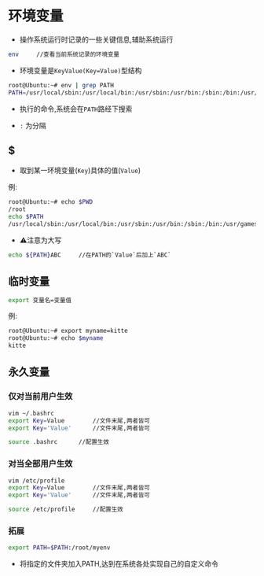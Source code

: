 # 环境变量

* 操作系统运行时记录的一些关键信息,辅助系统运行

```bash
env		//查看当前系统记录的环境变量
```

* 环境变量是`KeyValue(Key=Value)`型结构

```bash
root@Ubuntu:~# env | grep PATH
PATH=/usr/local/sbin:/usr/local/bin:/usr/sbin:/usr/bin:/sbin:/bin:/usr/games:/usr/local/games:/snap/bin
```

* 执行的命令,系统会在`PATH`路经下搜索

* `:` 为分隔

## $

* 取到某一环境变量(`Key`)具体的值(`Value`)

例:

```bash
root@Ubuntu:~# echo $PWD
/root
echo $PATH
/usr/local/sbin:/usr/local/bin:/usr/sbin:/usr/bin:/sbin:/bin:/usr/games:/usr/local/games:/snap/bin
```

* ⚠️注意为大写

```bash
echo ${PATH}ABC		//在PATH的`Value`后加上`ABC`
```

## 临时变量

```bash
export 变量名=变量值
```

例:

```bash
root@Ubuntu:~# export myname=kitte
root@Ubuntu:~# echo $myname
kitte
```

## 永久变量

### 仅对当前用户生效

```bash
vim ~/.bashrc
export Key=Value		//文件末尾,两者皆可
export Key='Value'		//文件末尾,两者皆可
```

```bash
source .bashrc		//配置生效
```

### 对当全部用户生效

```bash
vim /etc/profile
export Key=Value		//文件末尾,两者皆可
export Key='Value'		//文件末尾,两者皆可
```

```bash
source /etc/profile		//配置生效
```
### 拓展

```bash
export PATH=$PATH:/root/myenv
```

* 将指定的文件夹加入PATH,达到在系统各处实现自己的自定义命令
